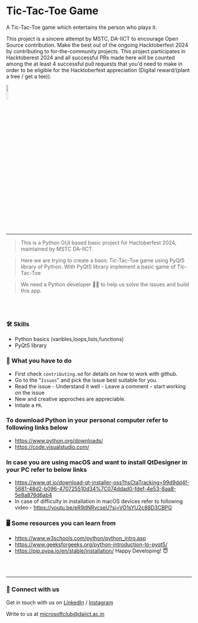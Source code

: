 # Tic-Tac-Toe Game
A Tic-Tac-Toe game which entertains the person who plays it.

This project is a sincere attempt by MSTC, DA-IICT to encourage Open Source contribution. Make the best out of the ongoing Hacktoberfest 2024 by contributing to for-the-community projects. This project participates in Hacktoberest 2024 and all successful PRs made here will be counted among the at least 4 successful pull requests that you'd need to make in order to be eligible for the Hacktoberfest appreciation (Digital reward/(plant a tree / get a tee)).

<img src="https://res.cloudinary.com/dbvyvfe61/image/upload/v1619799241/Cicada%203301:%20Reinvented/MSTC_ffmo9v.png" width="10%">

---

>This is a Python GUI based basic project for Hactoberfest 2024, maintained by MSTC DA-IICT.

>Here we are trying to create a basic Tic-Tac-Toe game using PyQt5 library of Python. With PyQt5 library implement a basic game of Tic-Tac-Toe

>We need a Python developer :technologist: to help us solve the issues and build this app.

<br><br>
### :hammer_and_wrench: Skills
* Python basics (varibles,loops,lists,functions)
* PyQt5 library


### :dart: What you have to do
* First check `contributing.md` for details on how to work with github.
* Go to the "`Issues`" and pick the issue best suitable for you. 
* Read the issue - Understand it well - Leave a comment - start working on the issue
* New and creative approches are appreciable.
* Intiate a `PR`.

### To download Python in your personal computer refer to following links below
* https://www.python.org/downloads/
* https://code.visualstudio.com/

### In case you are using macOS and want to install QtDesigner in your PC refer to below links
* https://www.qt.io/download-qt-installer-oss?hsCtaTracking=99d9dd4f-5681-48d2-b096-470725510d34%7C074ddad0-fdef-4e53-8aa8-5e8a876d6ab4
* In case of difficulty in installation in macOS devices refer to following video - https://youtu.be/eR9dNRvcseU?si=VO1sYU2c88D3CBPG
### :desktop_computer: Some resources you can learn from
  * https://www.w3schools.com/python/python_intro.asp
  * https://www.geeksforgeeks.org/python-introduction-to-pyqt5/
  * https://pip.pypa.io/en/stable/installation/
Happy Developing! :innocent:

<br><br>

---
  
### 🔗 Connect with us
Get in touch with us on [LinkedIn](https://www.linkedin.com/company/microsoft-student-technical-club-da-iict/) / [Instagram](https://www.instagram.com/mstc_daiict/)

Write to us at microsoftclub@daiict.ac.in

